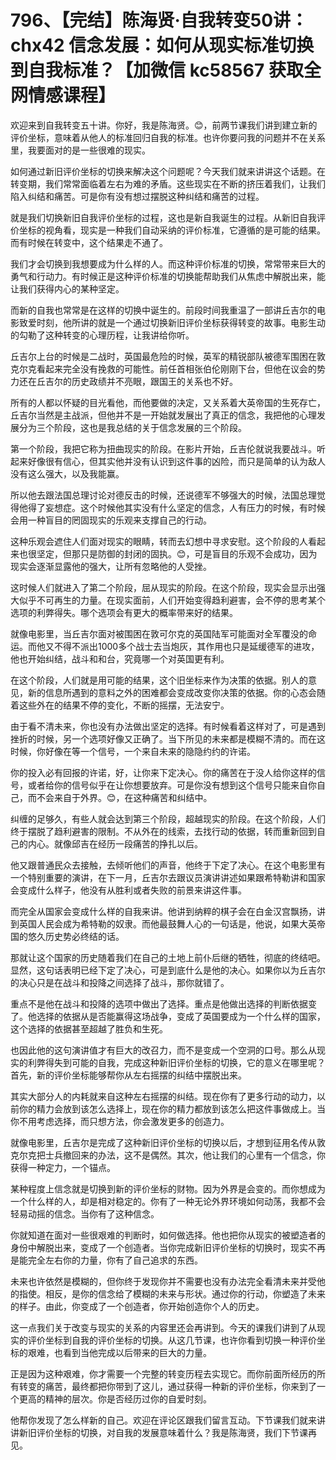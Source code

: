 # 796、【完结】陈海贤·自我转变50讲：chx42 信念发展：如何从现实标准切换到自我标准？【加微信 kc58567 获取全网情感课程】

欢迎来到自我转变五十讲。你好，我是陈海贤。😊，前两节课我们讲到建立新的评价坐标，意味着从他人的标准回归自我的标准。也许你要问我的问题并不在关系里，我要面对的是一些很难的现实。

如何通过新旧评价坐标的切换来解决这个问题呢？今天我们就来讲讲这个话题。在转变期，我们常常面临着左右为难的矛盾。这些现实在不断的挤压着我们，让我们陷入纠结和痛苦。可是你有没有想过摆脱这种纠结和痛苦的过程。

就是我们切换新旧自我评价坐标的过程，这也是新自我诞生的过程。从新旧自我评价坐标的视角看，现实是一种我们自动采纳的评价标准，它遵循的是可能的结果。而有时候在转变中，这个结果走不通了。

我们才会切换到我想要成为什么样的人。而这种评价标准的切换，常常带来巨大的勇气和行动力。有时候正是这种评价标准的切换能帮助我们从焦虑中解脱出来，能让我们获得内心的某种坚定。

而新的自我也常常是在这样的切换中诞生的。前段时间我重温了一部讲丘吉尔的电影致爱时刻，他所讲的就是一个通过切换新旧评价坐标获得转变的故事。电影生动的勾勒了这种转变的心理历程，让我讲给你听。

丘吉尔上台的时候是二战时，英国最危险的时候，英军的精锐部队被德军围困在敦克尔克看起来完全没有挽救的可能性。前任首相张伯伦刚刚下台，但他在议会的势力还在丘吉尔的历史政绩并不亮眼，跟国王的关系也不好。

所有的人都以怀疑的目光看他，而他要做的决定，又关系着大英帝国的生死存亡，丘吉尔当然是主战派，但他并不是一开始就发展出了真正的信念，我把他的心理发展分为三个阶段，这也是我总结的关于信念发展的三个阶段。

第一个阶段，我把它称为扭曲现实的阶段。在影片开始，丘吉伦就说我要战斗。听起来好像很有信心，但其实他并没有认识到这件事的凶险，而只是简单的认为敌人没有这么强大，以及我能赢。

所以他去跟法国总理讨论对德反击的时候，还说德军不够强大的时候，法国总理觉得他得了妄想症。这个时候他其实没有什么坚定的信念，人有压力的时候，有时候会用一种盲目的罔固现实的乐观来支撑自己的行动。

这种乐观会遮住人们面对现实的眼睛，转而去幻想中寻求安慰。这个阶段的人看起来也很坚定，但那只是防御的封闭的固执。😊，可是盲目的乐观不会成功，因为现实会逐渐显露他的强大，让所有忽略他的人受挫。

这时候人们就进入了第二个阶段，屈从现实的阶段。在这个阶段，现实会显示出强大似乎不可再生的力量。在现实面前，人们开始变得趋利避害，会不停的思考某个选项的利弊得失。哪个选项会有更大的概率带来好的结果。

就像电影里，当丘吉尔面对被围困在敦可尔克的英国陆军可能面对全军覆没的命运。而他又不得不派出1000多个战士去当炮灰，其作用也只是延缓德军的进攻，他也开始纠结，战斗和和台，究竟哪一个对英国更有利。

在这个阶段，人们就是用可能的结果，这个旧坐标来作为决策的依据。别人的意见，新的信息所遇到的意料之外的困难都会变成改变你决策的依据。你的心态会随着这些外在的结果不停的变化，不断的摇摆，无法安宁。

由于看不清未来，你也没有办法做出坚定的选择。有时候看着这样对了，可是遇到挫折的时候，另一个选项好像又正确了。当下所见的未来都是模糊不清的。而在这时候，你好像在等一个信号，一个来自未来的隐隐约约的许诺。

你的投入必有回报的许诺，好，让你来下定决心。你的痛苦在于没人给你这样的信号，或者给你的信号似乎在让你想要放弃。可是你没有想到这个信号只能来自你自己，而不会来自于外界。😊，在这种痛苦和纠结中。

纠缠的足够久，有些人就会达到第三个阶段，超越现实的阶段。在这个阶段，人们终于摆脱了趋利避害的限制。不从外在的线索，去找行动的依据，转而重新回到自己的内心。就像邱吉在经历一段痛苦的挣扎以后。

他又跟普通民众去接触，去倾听他们的声音，他终于下定了决心。在这个电影里有一个特别重要的演讲，在下一月，丘吉尔去跟议员演讲讲述如果跟希特勒讲和国家会变成什么样子，他没有从胜利或者失败的前景来讲这件事。

而完全从国家会变成什么样的自我来讲。他讲到纳粹的棋子会在白金汉宫飘扬，讲到英国人民会成为希特勒的奴隶。而他最鼓舞人心的一句话是，他说，如果大英帝国的悠久历史势必终结的话。

那就让这个国家的历史随着我们在自己的土地上前仆后继的牺牲，彻底的终结吧。显然，这句话表明已经下定了决心，可是到底什么是他的决心。如果你以为丘吉尔的决心只是在战斗和投降之间选择了战斗，那你就错了。

重点不是他在战斗和投降的选项中做出了选择。重点是他做出选择的判断依据变了。他选择的依据从是否能赢得这场战争，变成了英国要成为一个什么样的国家，这个选择的依据甚至超越了胜负和生死。

也因此他的这句演讲值才有巨大的改召力，而不是变成一个空洞的口号。那么从现实的利弊得失到可能的自我，完成这种新旧评价坐标的切换，它的意义在哪里呢？首先，新的评价坐标能够帮你从左右摇摆的纠结中摆脱出来。

其实大部分人的内耗就来自这种左右摇摆的纠结。现在你有了更多行动的动力，以前你的精力会放到该怎么选择上，现在你的精力都放到该怎么把这件事做成上。当你不用考虑选择，而只想方法，你会激发更多的创造力。

就像电影里，丘吉尔是完成了这种新旧评价坐标的切换以后，才想到征用名传从敦克尔克把士兵撤回来的办法，这不是偶然。其次，他让我们的心里有一个信念，你获得一种定力，一个锚点。

某种程度上信念就是切换到新的评价坐标的财物。因为外界是会变的。而你想成为一个什么样的人，却是相对稳定的。你有了一种无论外界环境如何动荡，我都不会轻易动摇的信念。当你有了这种信念。

你就知道在面对一些很艰难的判断时，如何做选择。他也把你从现实的被塑造者的身份中解脱出来，变成了一个创造者。当你完成新旧评价坐标的切换时，现实不再是能完全左右你的力量，你有了自己追求的东西。

未来也许依然是模糊的，但你终于发现你并不需要也没有办法完全看清未来并受他的指使。相反，是你的信念给了模糊的未来与形状。通过你的行动，你塑造了未来的样子。由此，你变成了一个创造者，你开始创造你个人的历史。

这一点我们关于改变与现实的关系的内容里还会再讲到。今天的课我们讲到了从现实的评价坐标到自我的评价坐标的切换。从这几节课，也许你看到切换一种评价坐标的艰难，也看到当他完成以后带来的巨大的力量。

正是因为这种艰难，你才需要一个完整的转变历程去实现它。而你前面所经历的所有转变的痛苦，最终都把你带到了这儿，通过获得一种新的评价坐标，你来到了一个更高的精神的层次。你是否经历过你的自爱时刻。

他帮你发现了怎么样新的自己。欢迎在评论区跟我们留言互动。下节课我们就来讲讲新旧评价坐标的切换，对自我的发展意味着什么？我是陈海贤，我们下节课再见。


